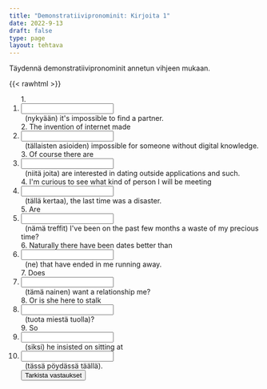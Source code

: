 ```yaml
---
title: "Demonstratiivipronominit: Kirjoita 1"
date: 2022-9-13
draft: false
type: page
layout: tehtava
---
```


Täydennä demonstratiivipronominit annetun vihjeen mukaan.

{{< rawhtml >}}
<div class="tehtava">
<form autocomplete="off">
  <ol>
  
<section>
1. &nbsp;<li><input id="q1" type="text"/><span></span></li>&nbsp; (nykyään) it's impossible to find a partner.
</section>
<section>
2. The invention of internet made &nbsp;<li><input id="q2" type="text"/><span></span></li>&nbsp; (tällaisten asioiden) impossible for someone without digital knowledge.
</section>
<section>
3. Of course there are &nbsp;<li><input id="q3" type="text"/><span></span></li>&nbsp; (niitä joita) are interested in dating outside applications and such.
</section>
<section>
4. I'm curious to see what kind of person I will be meeting &nbsp;<li><input id="q4" type="text"/><span></span></li>&nbsp; (tällä kertaa), the last time was a disaster.
</section>
<section>
5. Are &nbsp;<li><input id="q5" type="text"/><span></span></li>&nbsp; (nämä treffit) I've been on the past few months a waste of my precious time?
</section>
<section>
6. Naturally there have been dates better than &nbsp;<li><input id="q6" type="text"/><span></span></li>&nbsp; (ne) that have ended in me running away.
</section>
<section>
7. Does &nbsp;<li><input id="q7" type="text"/><span></span></li>&nbsp; (tämä nainen) want a relationship me?
</section>
<section>
8. Or is she here to stalk  &nbsp;<li><input id="q8" type="text"/><span></span></li>&nbsp; (tuota miestä tuolla)?
</section>
<section>
9. So &nbsp;<li><input id="q9" type="text"/><span></span></li>&nbsp; (siksi) he insisted on sitting at &nbsp;<li><input id="q10" type="text"/><span></span></li>&nbsp; (tässä pöydässä täällä).
</section>
  
 <link rel="stylesheet" type="text/css" href="/css/kirjoita1.css"/>

<div id="buttonWrapper">
   <input type="submit" id="submit" value="Tarkista vastaukset" />
   </div>
</form>

</div>


<script>
var answers = {
  "q1": ["these days"],
  "q2": ["these kinds of things"],
  "q3": ["those who"],
  "q4": ["this time"],
  "q5": ["these dates"],
  "q6": ["those"],
  "q7": ["this woman"],
  "q8": ["that man over there"],
  "q9": ["that's why"],
  "q10": ["this table over here"],
};

function markAnswers() {
  $("input[type='text']").each(function() {
    console.log($.inArray(this.value, answers[this.id]));
    if ($.inArray(this.value.toLowerCase().trim(), answers[this.id]) === -1) {
      $(this).parent()[0].setAttribute("class", "vaarin");
    } else {
      $(this).parent()[0].setAttribute("class", "oikein");
    }
  })
}

$("form").on("submit", function(e) {
  e.preventDefault();
  markAnswers();
});

const input = document.querySelector('.tehtava input');
const span = document.querySelector('.tehtava span');

document.querySelectorAll("input").forEach(elem => elem.addEventListener('input', function (event) {
    span.innerHTML = this.value.replace(/\s/g, '&nbsp;');
    this.style.width = span.offsetWidth + 'px';
}));

</script>
</rawhtml>